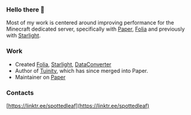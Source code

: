 ### Hello there 👋

Most of my work is centered around improving performance for the Minecraft dedicated server, specifically with [Paper](https://papermc.io/), [Folia](https://papermc.io/software/folia) and previously with [Starlight](https://legacy.curseforge.com/minecraft/mc-mods/starlight).

### Work

- Created [Folia](https://github.com/PaperMC/Folia/), [Starlight](https://github.com/PaperMC/Starlight/), [DataConverter](https://github.com/PaperMC/DataConverter)
- Author of [Tuinity](https://github.com/Tuinity/Tuinity), which has since merged into Paper.
- Maintainer on [Paper](https://github.com/PaperMC/Paper/)

### Contacts
[https://linktr.ee/spottedleaf](https://linktr.ee/spottedleaf)
